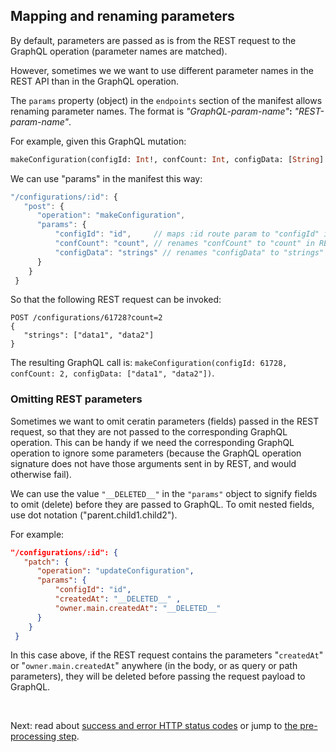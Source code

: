 ## Mapping and renaming parameters
By default, parameters are passed as is from the REST request to the GraphQL operation (parameter names are matched).

However, sometimes we we want to use different parameter names in the REST API than in the GraphQL operation.

The `params` property (object) in the `endpoints` section of the manifest allows renaming parameter names. The format is *"GraphQL-param-name"***:** *"REST-param-name"*.

For example, given this GraphQL mutation:
```graphql
makeConfiguration(configId: Int!, confCount: Int, configData: [String]!)
```
We can use "params" in the manifest this way:
```js
"/configurations/:id": {
   "post": {
      "operation": "makeConfiguration",
      "params": {
	      "configId": "id",     // maps :id route param to "configId" in GraphQL
	      "confCount": "count", // renames "confCount" to "count" in REST,
	      "configData": "strings" // renames "configData" to "strings" in REST
      }
    }
 }
```

 So that the following REST request can be invoked:
 ```
POST /configurations/61728?count=2
{
	"strings": ["data1", "data2"]
}
```

The resulting GraphQL call is:
 `makeConfiguration(configId: 61728, confCount: 2, configData: ["data1", "data2"])`.

### Omitting REST parameters
Sometimes we want to omit ceratin parameters (fields) passed in the REST request, so that they are not passed to the corresponding GraphQL operation. This can be handy if we need the corresponding GraphQL operation to ignore some parameters (because the GraphQL operation signature does not have those arguments sent in by REST, and would otherwise fail).

We can use the value  `"__DELETED__"`  in the `"params"` object to signify fields to omit (delete) before they are passed to GraphQL. To omit nested fields, use dot notation ("parent.child1.child2").

For example:

```json
"/configurations/:id": {
   "patch": {
      "operation": "updateConfiguration",
      "params": {
	      "configId": "id",
	      "createdAt": "__DELETED__" ,
	      "owner.main.createdAt": "__DELETED__"
      }
    }
 }
```
In this case above, if the REST request contains the parameters "`createdAt`" or "`owner.main.createdAt`" anywhere (in the body, or as query or path parameters), they will be deleted before passing the request payload to GraphQL.

<br>

Next: read about [success and error HTTP status codes](Success%20and%20error%20status%20codes.md) or jump to [the pre-processing step](Pre-processing%20step.md).
